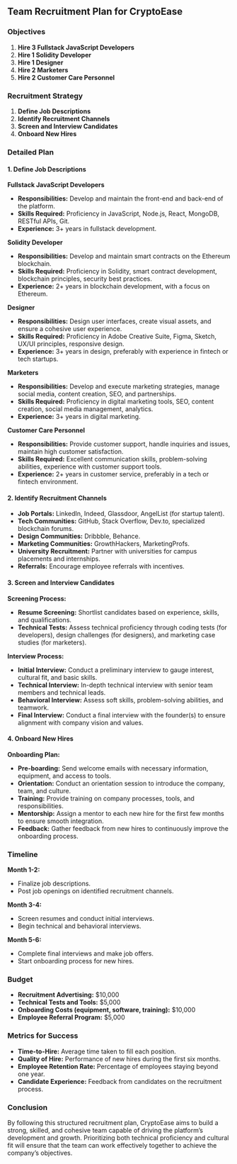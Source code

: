 ## Team Recruitment Plan for CryptoEase

### Objectives

1. **Hire 3 Fullstack JavaScript Developers**
2. **Hire 1 Solidity Developer**
3. **Hire 1 Designer**
4. **Hire 2 Marketers**
5. **Hire 2 Customer Care Personnel**

### Recruitment Strategy

1. **Define Job Descriptions**
2. **Identify Recruitment Channels**
3. **Screen and Interview Candidates**
4. **Onboard New Hires**

### Detailed Plan

#### 1. Define Job Descriptions

**Fullstack JavaScript Developers**
- **Responsibilities:** Develop and maintain the front-end and back-end of the platform.
- **Skills Required:** Proficiency in JavaScript, Node.js, React, MongoDB, RESTful APIs, Git.
- **Experience:** 3+ years in fullstack development.

**Solidity Developer**
- **Responsibilities:** Develop and maintain smart contracts on the Ethereum blockchain.
- **Skills Required:** Proficiency in Solidity, smart contract development, blockchain principles, security best practices.
- **Experience:** 2+ years in blockchain development, with a focus on Ethereum.

**Designer**
- **Responsibilities:** Design user interfaces, create visual assets, and ensure a cohesive user experience.
- **Skills Required:** Proficiency in Adobe Creative Suite, Figma, Sketch, UX/UI principles, responsive design.
- **Experience:** 3+ years in design, preferably with experience in fintech or tech startups.

**Marketers**
- **Responsibilities:** Develop and execute marketing strategies, manage social media, content creation, SEO, and partnerships.
- **Skills Required:** Proficiency in digital marketing tools, SEO, content creation, social media management, analytics.
- **Experience:** 3+ years in digital marketing.

**Customer Care Personnel**
- **Responsibilities:** Provide customer support, handle inquiries and issues, maintain high customer satisfaction.
- **Skills Required:** Excellent communication skills, problem-solving abilities, experience with customer support tools.
- **Experience:** 2+ years in customer service, preferably in a tech or fintech environment.

#### 2. Identify Recruitment Channels

- **Job Portals:** LinkedIn, Indeed, Glassdoor, AngelList (for startup talent).
- **Tech Communities:** GitHub, Stack Overflow, Dev.to, specialized blockchain forums.
- **Design Communities:** Dribbble, Behance.
- **Marketing Communities:** GrowthHackers, MarketingProfs.
- **University Recruitment:** Partner with universities for campus placements and internships.
- **Referrals:** Encourage employee referrals with incentives.

#### 3. Screen and Interview Candidates

**Screening Process:**
- **Resume Screening:** Shortlist candidates based on experience, skills, and qualifications.
- **Technical Tests:** Assess technical proficiency through coding tests (for developers), design challenges (for designers), and marketing case studies (for marketers).

**Interview Process:**
- **Initial Interview:** Conduct a preliminary interview to gauge interest, cultural fit, and basic skills.
- **Technical Interview:** In-depth technical interview with senior team members and technical leads.
- **Behavioral Interview:** Assess soft skills, problem-solving abilities, and teamwork.
- **Final Interview:** Conduct a final interview with the founder(s) to ensure alignment with company vision and values.

#### 4. Onboard New Hires

**Onboarding Plan:**
- **Pre-boarding:** Send welcome emails with necessary information, equipment, and access to tools.
- **Orientation:** Conduct an orientation session to introduce the company, team, and culture.
- **Training:** Provide training on company processes, tools, and responsibilities.
- **Mentorship:** Assign a mentor to each new hire for the first few months to ensure smooth integration.
- **Feedback:** Gather feedback from new hires to continuously improve the onboarding process.

### Timeline

**Month 1-2:**
- Finalize job descriptions.
- Post job openings on identified recruitment channels.

**Month 3-4:**
- Screen resumes and conduct initial interviews.
- Begin technical and behavioral interviews.

**Month 5-6:**
- Complete final interviews and make job offers.
- Start onboarding process for new hires.

### Budget

- **Recruitment Advertising:** $10,000
- **Technical Tests and Tools:** $5,000
- **Onboarding Costs (equipment, software, training):** $10,000
- **Employee Referral Program:** $5,000

### Metrics for Success

- **Time-to-Hire:** Average time taken to fill each position.
- **Quality of Hire:** Performance of new hires during the first six months.
- **Employee Retention Rate:** Percentage of employees staying beyond one year.
- **Candidate Experience:** Feedback from candidates on the recruitment process.

### Conclusion

By following this structured recruitment plan, CryptoEase aims to build a strong, skilled, and cohesive team capable of driving the platform’s development and growth. Prioritizing both technical proficiency and cultural fit will ensure that the team can work effectively together to achieve the company’s objectives.